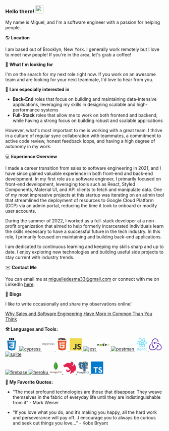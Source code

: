 <h3 align="left">Hello there! <img src="https://raw.githubusercontent.com/MartinHeinz/MartinHeinz/master/wave.gif" width="25px" height="25px"></h3>

My name is Miguel, and I'm a software engineer with a passion for helping people.

🌎 **Location**

I am based out of Brooklyn, New York. I generally work remotely but I love to meet new people! If you're in the area, let's grab a coffee!  

🏹 **What I'm looking for**

I'm on the search for my next role right now. If you work on an awesome team and are looking for your next teammate, I'd love to hear from you.

👀 **I am especially interested in**

- **Back-End** roles that focus on building and maintaining data-intensive applications, leveraging my skills in designing scalable and high-performance systems
- **Full-Stack** roles that allow me to work on both frontend and backend, while having a strong focus on building robust and scalable applications

However, what's most important to me is working with a great team. I thrive in a culture of regular sync collaboration with teammates, a commitment to active code review, honest feedback loops, and having a high degree of autonomy in my work.

💻 **Experience Overview**

I made a career transition from sales to software engineering in 2021, and I have since gained valuable experience in both front-end and back-end development. In my first role as a software engineer, I primarily focused on front-end development, leveraging tools such as React, Styled Components, Material UI, and API clients to fetch and manipulate data. One of my most impressive projects at this startup was iterating on an admin tool that streamlined the deployment of resources to Google Cloud Platform (GCP) via an admin portal, reducing the time it took to onboard or modify user accounts.

During the summer of 2022, I worked as a full-stack developer at a non-profit organization that aimed to help formerly incarcerated individuals learn the skills necessary to have a successful future in the tech industry. In this role, I primarily focused on maintaining and building back-end applications.

I am dedicated to continuous learning and keeping my skills sharp and up to date. I enjoy exploring new technologies and building useful side projects to stay current with industry trends. 

✉️ **Contact Me**

You can email me at miguelledesma33@gmail.com or connect with me on LinkedIn [here](https://www.linkedin.com/in/miguel-ledesma-720s/).

📝 **Blogs**

I like to write occasionally and share my observations online!  

[Why Sales and Software Engineering Have More in Common Than You Think](https://medium.com/@miguelledesma33/why-sales-and-software-engineering-have-more-in-common-than-you-think-6ec1ffedb985)

**🛠️ Languages and Tools:**
<p align="left"> <a href="https://www.w3schools.com/css/" target="_blank" rel="noreferrer"> <img src="https://raw.githubusercontent.com/devicons/devicon/master/icons/css3/css3-original-wordmark.svg" alt="css3" width="40" height="40"/> </a> <a href="https://www.cypress.io" target="_blank" rel="noreferrer"> <img src="https://raw.githubusercontent.com/simple-icons/simple-icons/6e46ec1fc23b60c8fd0d2f2ff46db82e16dbd75f/icons/cypress.svg" alt="cypress" width="40" height="40"/> </a> <a href="https://expressjs.com" target="_blank" rel="noreferrer"> <img src="https://raw.githubusercontent.com/devicons/devicon/master/icons/express/express-original-wordmark.svg" alt="express" width="40" height="40"/> </a> <a href="https://www.w3.org/html/" target="_blank" rel="noreferrer"> <img src="https://raw.githubusercontent.com/devicons/devicon/master/icons/html5/html5-original-wordmark.svg" alt="html5" width="40" height="40"/> </a> <a href="https://developer.mozilla.org/en-US/docs/Web/JavaScript" target="_blank" rel="noreferrer"> <img src="https://raw.githubusercontent.com/devicons/devicon/master/icons/javascript/javascript-original.svg" alt="javascript" width="40" height="40"/> </a> <a href="https://jestjs.io" target="_blank" rel="noreferrer"> <img src="https://www.vectorlogo.zone/logos/jestjsio/jestjsio-icon.svg" alt="jest" width="40" height="40"/> </a> <a href="https://nodejs.org" target="_blank" rel="noreferrer"> <img src="https://raw.githubusercontent.com/devicons/devicon/master/icons/nodejs/nodejs-original-wordmark.svg" alt="nodejs" width="40" height="40"/> </a> <a href="https://postman.com" target="_blank" rel="noreferrer"> <img src="https://www.vectorlogo.zone/logos/getpostman/getpostman-icon.svg" alt="postman" width="40" height="40"/> </a> <a href="https://reactjs.org/" target="_blank" rel="noreferrer"> <img src="https://raw.githubusercontent.com/devicons/devicon/master/icons/react/react-original-wordmark.svg" alt="react" width="40" height="40"/> </a> <a href="https://redux.js.org" target="_blank" rel="noreferrer"> <img src="https://raw.githubusercontent.com/devicons/devicon/master/icons/redux/redux-original.svg" alt="redux" width="40" height="40"/> </a> <a href="https://www.sqlite.org/" target="_blank" rel="noreferrer"> <img src="https://www.vectorlogo.zone/logos/sqlite/sqlite-icon.svg" alt="sqlite" width="40" height="40"/> </a> </p>
<p align="left"> <a href="https://firebase.google.com/" target="_blank" rel="noreferrer"> <img src="https://www.vectorlogo.zone/logos/firebase/firebase-icon.svg" alt="firebase" width="40" height="40"/> </a> <a href="https://heroku.com" target="_blank" rel="noreferrer"> <img src="https://www.vectorlogo.zone/logos/heroku/heroku-icon.svg" alt="heroku" width="40" height="40"/> </a> <a href="https://www.mongodb.com/" target="_blank" rel="noreferrer"> <img src="https://raw.githubusercontent.com/devicons/devicon/master/icons/mongodb/mongodb-original-wordmark.svg" alt="mongodb" width="40" height="40"/> </a> <a href="https://nestjs.com/" target="_blank" rel="noreferrer"> <img src="https://raw.githubusercontent.com/devicons/devicon/master/icons/nestjs/nestjs-plain.svg" alt="nestjs" width="40" height="40"/> </a> <a href="https://www.postgresql.org" target="_blank" rel="noreferrer"> <img src="https://raw.githubusercontent.com/devicons/devicon/master/icons/postgresql/postgresql-original-wordmark.svg" alt="postgresql" width="40" height="40"/> </a> <a href="https://www.typescriptlang.org/" target="_blank" rel="noreferrer"> <img src="https://raw.githubusercontent.com/devicons/devicon/master/icons/typescript/typescript-original.svg" alt="typescript" width="40" height="40"/> </a> </p>



🧠 **My Favorite Quotes:** 

- “The most profound technologies are those that disappear. They weave themselves in the fabric of everyday life until they are indistinguishable from it”  - Mark Weiser
   
- “If you love what you do, and it’s making you happy, all the hard work and perseverance will pay off…I encourage you to always be curious and seek out things you love…” - Kobe Bryant
   


<!---
miguelaledesma/miguelaledesma is a ✨ special ✨ repository because its `README.md` (this file) appears on your GitHub profile.
You can click the Preview link to take a look at your changes.
--->
